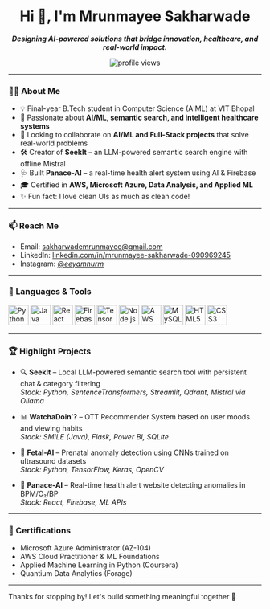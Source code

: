 <h1 align="center"><b>Hi 👋, I'm Mrunmayee Sakharwade</b></h1>

<p align="center"><b><i>Designing AI-powered solutions that bridge innovation, healthcare, and real-world impact.</i></b></p>

<p align="center">
  <img src="https://komarev.com/ghpvc/?username=mrunmayeexyz&label=Profile%20views&color=0e75b6&style=flat" alt="profile views" />
</p>

---

### 👩‍💻 About Me

- 💡 Final-year B.Tech student in Computer Science (AIML) at VIT Bhopal  
- 🧠 Passionate about **AI/ML, semantic search, and intelligent healthcare systems**
- 🤝 Looking to collaborate on **AI/ML and Full-Stack projects** that solve real-world problems  
- 🛠️ Creator of **SeekIt** – an LLM-powered semantic search engine with offline Mistral  
- 🩺 Built **Panace-AI** – a real-time health alert system using AI & Firebase  
- 🎓 Certified in **AWS, Microsoft Azure, Data Analysis, and Applied ML**  
- ✨ Fun fact: I love clean UIs as much as clean code!

---

### 📫 Reach Me

- Email: [sakharwademrunmayee@gmail.com](mailto:sakharwademrunmayee@gmail.com)  
- LinkedIn: [linkedin.com/in/mrunmayee-sakharwade-090969245](https://www.linkedin.com/in/mrunmayee-sakharwade-090969245)  
- Instagram: [@_eeyamnurm_](https://instagram.com/_eeyamnurm_)

---

### 🔧 Languages & Tools

<p align="left">
  <img src="https://cdn.jsdelivr.net/gh/devicons/devicon/icons/python/python-original.svg" alt="Python" width="40" height="40"/>
  <img src="https://cdn.jsdelivr.net/gh/devicons/devicon/icons/java/java-original.svg" alt="Java" width="40" height="40"/>
  <img src="https://cdn.jsdelivr.net/gh/devicons/devicon/icons/react/react-original.svg" alt="React" width="40" height="40"/>
  <img src="https://firebase.google.com/downloads/brand-guidelines/PNG/logo-vertical.png" alt="Firebase" width="40" height="40"/>
  <img src="https://cdn.jsdelivr.net/gh/devicons/devicon/icons/tensorflow/tensorflow-original.svg" alt="TensorFlow" width="40" height="40"/>
  <img src="https://cdn.jsdelivr.net/gh/devicons/devicon/icons/nodejs/nodejs-original.svg" alt="Node.js" width="40" height="40"/>
  <img src="https://www.svgrepo.com/show/353443/aws.svg" alt="AWS" width="40" height="40"/>
  <img src="https://cdn.jsdelivr.net/gh/devicons/devicon/icons/mysql/mysql-original.svg" alt="MySQL" width="40" height="40"/>
  <img src="https://cdn.jsdelivr.net/gh/devicons/devicon/icons/html5/html5-original.svg" alt="HTML5" width="40" height="40"/>
  <img src="https://cdn.jsdelivr.net/gh/devicons/devicon/icons/css3/css3-original.svg" alt="CSS3" width="40" height="40"/>
</p>

---

### 🏆 Highlight Projects

- 🔍 **SeekIt** – Local LLM-powered semantic search tool with persistent chat & category filtering  
  _Stack: Python, SentenceTransformers, Streamlit, Qdrant, Mistral via Ollama_

- 📊 **WatchaDoin’?** – OTT Recommender System based on user moods and viewing habits  
  _Stack: SMILE (Java), Flask, Power BI, SQLite_

- 🧠 **Fetal-AI** – Prenatal anomaly detection using CNNs trained on ultrasound datasets  
  _Stack: Python, TensorFlow, Keras, OpenCV_

- 🏥 **Panace-AI** – Real-time health alert website detecting anomalies in BPM/O₂/BP  
  _Stack: React, Firebase, ML APIs_

---

### 📜 Certifications

- Microsoft Azure Administrator (AZ-104)  
- AWS Cloud Practitioner & ML Foundations  
- Applied Machine Learning in Python (Coursera)  
- Quantium Data Analytics (Forage)

---

Thanks for stopping by! Let's build something meaningful together 🚀
